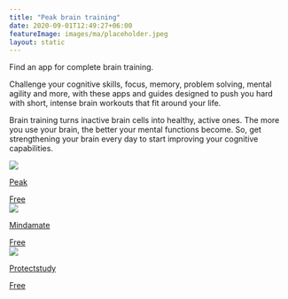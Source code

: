 ```yaml
---
title: "Peak brain training"
date: 2020-09-01T12:49:27+06:00
featureImage: images/ma/placeholder.jpeg
layout: static
---
```


Find an app for complete brain training.

Challenge your cognitive skills, focus, memory, problem solving, mental agility and more, with these apps and guides designed to push you hard with short, intense brain workouts that fit around your life.

Brain training turns inactive brain cells into healthy, active ones. The more you use your brain, the better your mental functions become. So, get strengthening your brain every day to start improving your cognitive capabilities.

<a class="ma-link" href="https://www.peak.net/"><div class="ma-card"><div class="ma-icon"><img src ="/images/icon-check.png"/></div><div class="ma-name"><p>Peak</p></div><div class="ma-paid-text"><span>Free</span></div></div></a><a class="ma-link" href="https://www.mindmate-app.com/"><div class="ma-card"><div class="ma-icon"><img src ="/images/icon-check.png"/></div><div class="ma-name"><p>Mindamate</p></div><div class="ma-paid-text"><span>Free</span></div></div></a><a class="ma-link" href="https://www.protectstudy.org.uk/"><div class="ma-card"><div class="ma-icon"><img src ="/images/icon-check.png"/></div><div class="ma-name"><p>Protectstudy</p></div><div class="ma-paid-text"><span>Free</span></div></div></a>  

<br/><br/>






